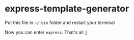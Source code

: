 # express-template-generator
Put this file in `~/.bin` folder and restart your terminal

Now you can enter `express`. That's all ;)
